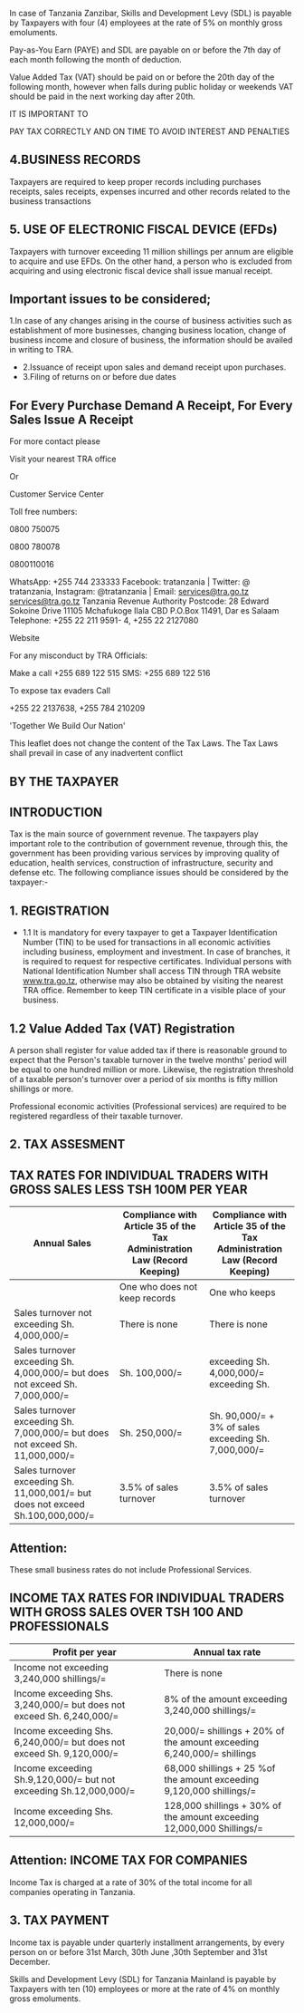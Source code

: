 In case of Tanzania Zanzibar, Skills and Development Levy (SDL) is payable by Taxpayers with four (4) employees at the rate of 5% on monthly gross emoluments.

Pay-as-You Earn (PAYE) and SDL are payable on or before the 7th day of each month following the month of deduction.

Value Added Tax (VAT) should be paid on or before the 20th day of the following month, however when falls during public holiday or weekends VAT should be paid in the next working day after 20th.

<!-- image -->

IT IS IMPORTANT TO

PAY TAX CORRECTLY AND ON TIME TO AVOID INTEREST AND PENALTIES

## 4.BUSINESS RECORDS

Taxpayers are required to keep proper records including purchases  receipts,  sales  receipts,  expenses  incurred and other records related to the business transactions

## 5. USE OF ELECTRONIC FISCAL DEVICE (EFDs)

<!-- image -->

Taxpayers  with  turnover  exceeding 11  million  shillings  per  annum  are eligible to acquire and use EFDs. On the  other  hand,  a  person  who  is excluded  from  acquiring  and  using electronic  fiscal  device  shall  issue manual receipt.

## Important issues to be considered;

1.In case of any changes arising in the course of business activities such  as  establishment  of  more  businesses, changing  business  location,  change  of  business  income and closure of business, the information should be availed in writing to TRA.

- 2.Issuance of receipt upon sales and demand receipt upon purchases.
- 3.Filing of returns on or before due dates

## For Every Purchase Demand A Receipt, For Every Sales Issue A Receipt

For more contact please

Visit your nearest TRA office

Or

Customer Service Center

Toll free numbers:

0800 750075

0800 780078

0800110016

WhatsApp: +255 744 233333 Facebook: tratanzania | Twitter: @ tratanzania, Instagram: @tratanzania | Email:  services@tra.go.tz services@tra.go.tz Tanzania Revenue Authority Postcode: 28 Edward Sokoine Drive 11105 Mchafukoge Ilala CBD P.O.Box 11491, Dar es Salaam Telephone: +255 22 211 9591- 4, +255 22 2127080

Website

For any misconduct by TRA Officials:

Make a call +255 689 122 515 SMS: +255 689 122 516

To expose tax evaders Call

+255 22 2137638, +255 784 210209

'Together We Build Our Nation'

This leaflet does not change the content of the Tax Laws. The Tax Laws shall prevail in case of any inadvertent conflict

<!-- image -->

## BY THE TAXPAYER

<!-- image -->

## INTRODUCTION

Tax  is  the  main  source  of  government  revenue.  The taxpayers  play  important  role to the contribution of government revenue, through this, the  government  has been providing various services by improving quality of education, health services, construction of infrastructure, security and defense etc. The following compliance issues should be considered by the taxpayer:-

## 1. REGISTRATION

- 1.1 It is mandatory for every taxpayer to get a Taxpayer Identification Number (TIN) to be used for transactions in all economic  activities including business,  employment  and  investment.  In  case  of branches,  it  is  required  to  request  for  respective certificates. Individual persons with National Identification Number shall access TIN through TRA website www.tra.go.tz, otherwise may also be obtained by visiting the nearest TRA office. Remember to keep TIN certificate in a visible place of your business.

## 1.2 Value Added Tax (VAT) Registration

A person shall register for value added tax if there is reasonable  ground  to  expect  that  the  Person's taxable turnover in the twelve months' period will be equal to one hundred million or more. Likewise, the registration threshold of a taxable person's turnover over a period of six months is fifty million shillings or more.

Professional economic activities (Professional services) are required to be registered regardless of their taxable turnover.

## 2. TAX ASSESMENT

<!-- image -->

## TAX RATES FOR INDIVIDUAL TRADERS WITH GROSS SALES LESS TSH 100M PER YEAR

| Annual Sales                                                                   | Compliance with Article 35 of the Tax Administration Law (Record Keeping)   | Compliance with Article 35 of the Tax Administration Law (Record Keeping)   |
|--------------------------------------------------------------------------------|-----------------------------------------------------------------------------|-----------------------------------------------------------------------------|
|                                                                                | One who does not keep records                                               | One who keeps                                                               |
| Sales turnover not exceeding Sh. 4,000,000/=                                   | There is none                                                               | There is none                                                               |
| Sales turnover exceeding Sh. 4,000,000/= but does not exceed Sh. 7,000,000/=   | Sh. 100,000/=                                                               | exceeding Sh. 4,000,000/= exceeding Sh.                                     |
| Sales turnover exceeding Sh. 7,000,000/= but does not exceed Sh. 11,000,000/=  | Sh. 250,000/=                                                               | Sh. 90,000/= + 3% of sales exceeding Sh. 7,000,000/=                        |
| Sales turnover exceeding Sh. 11,000,001/= but does not exceed Sh.100,000,000/= | 3.5% of sales turnover                                                      | 3.5% of sales turnover                                                      |

## Attention:

These small business rates do not include Professional Services.

## INCOME TAX RATES FOR INDIVIDUAL TRADERS WITH GROSS SALES OVER TSH 100 AND PROFESSIONALS

| Profit per year                                                       | Annual tax rate                                                        |
|-----------------------------------------------------------------------|------------------------------------------------------------------------|
| Income not exceeding 3,240,000 shillings/=                            | There is none                                                          |
| Income exceeding Shs. 3,240,000/= but does not exceed Sh. 6,240,000/= | 8% of the amount exceeding 3,240,000 shillings/=                       |
| Income exceeding Shs. 6,240,000/= but does not exceed Sh. 9,120,000/= | 20,000/= shillings + 20% of the amount exceeding 6,240,000/= shillings |
| Income exceeding Sh.9,120,000/= but not exceeding Sh.12,000,000/=     | 68,000 shillings + 25 %of the amount exceeding 9,120,000 shillings/=   |
| Income exceeding Shs. 12,000,000/=                                    | 128,000 shillings + 30% of the amount exceeding 12,000,000 Shillings/= |

## Attention: INCOME TAX FOR COMPANIES

Income Tax is charged at a rate of 30% of the total income for all companies operating in Tanzania.

## 3. TAX PAYMENT

Income tax is payable under quarterly installment arrangements, by every person  on or before 31st March, 30th June ,30th September and 31st December.

Skills and Development Levy (SDL) for Tanzania Mainland is payable by Taxpayers with ten (10) employees or more at the rate of 4% on monthly gross emoluments.